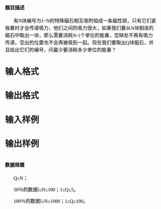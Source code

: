 

# </span><span style="color:#000000;font-weight:bold;font-size:12pt;font-family:Microsoft YaHei;">题目描述</span><span style="color:#000000;font-weight:bold;font-size:12pt;font-family:Microsoft YaHei;">


<p style="text-indent:21.0000pt;">
<span style="color:#000000;font-size:12pt;font-family:Microsoft YaHei;">有N块编号为1~N的特殊磁石相互吸附组成一条磁性链，只有它们紧挨着时才会传递吸力，他们之间的吸力很大，如果我们要从N块相连的磁石中取出一块，那么需要消耗N-1个单位的能量，空缺处不再有吸力传递，空出的位置也不会再被吸到一起。现在我们要取出Q块磁石，并且给出它们的编号，问最少要消耗多少单位的能量？</span><span style="color:#000000;font-size:12.0000pt;font-family:&#39;宋体&#39;;"></span> 
</p>

# 输人格式



# 输出格式



# 输入样例



# 输出样例



# </span><span style="color:#000000;font-weight:bold;font-size:12pt;font-family:Microsoft YaHei;">数据规模</span><span style="color:#000000;font-weight:bold;font-size:12pt;font-family:Microsoft YaHei;">


<p style="text-indent:21.0000pt;">
<span style="color:#000000;font-size:12pt;font-family:Microsoft YaHei;">Q≤</span><span style="color:#000000;font-size:12pt;font-family:Microsoft YaHei;">N</span><span style="color:#000000;font-size:12pt;font-family:Microsoft YaHei;">；</span><span style="color:#000000;font-size:12.0000pt;font-family:&#39;宋体&#39;;"></span> 
</p>
<p style="text-indent:21.0000pt;">
<span style="color:#000000;font-size:12pt;font-family:Microsoft YaHei;">50％的数据l≤</span><span style="color:#000000;font-size:12pt;font-family:Microsoft YaHei;">N</span><span style="color:#000000;font-size:12pt;font-family:Microsoft YaHei;">≤100；1≤Q≤5。</span><span style="color:#000000;font-size:12.0000pt;font-family:&#39;宋体&#39;;"></span> 
</p>
<p style="text-indent:21.0000pt;">
<span style="color:#000000;font-size:12pt;font-family:Microsoft YaHei;">10</span><span style="color:#000000;font-size:12pt;font-family:Microsoft YaHei;">0％的数据l≤</span><span style="color:#000000;font-size:12pt;font-family:Microsoft YaHei;">N</span><span style="color:#000000;font-size:12pt;font-family:Microsoft YaHei;">≤1</span><span style="color:#000000;font-size:12pt;font-family:Microsoft YaHei;">0</span><span style="color:#000000;font-size:12pt;font-family:Microsoft YaHei;">00；1≤Q≤</span><span style="color:#000000;font-size:12pt;font-family:Microsoft YaHei;">100</span><span style="color:#000000;font-size:12pt;font-family:Microsoft YaHei;">。</span><span style="color:#000000;font-size:12.0000pt;font-family:&#39;宋体&#39;;"></span> 
</p>

